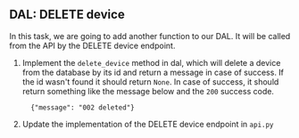 ## DAL: DELETE device

In this task, we are going to add another function to our DAL. 
It will be called from the API by the DELETE device endpoint.


1. Implement the `delete_device` method in dal, which will delete a device from the database by its id and return a message in case of success. 
If the id wasn't found it should return `None`. In case of success, it should return something like the message below and the `200` success code.

        
         {"message": "002 deleted"}


2. Update the implementation of the DELETE device endpoint in `api.py`



